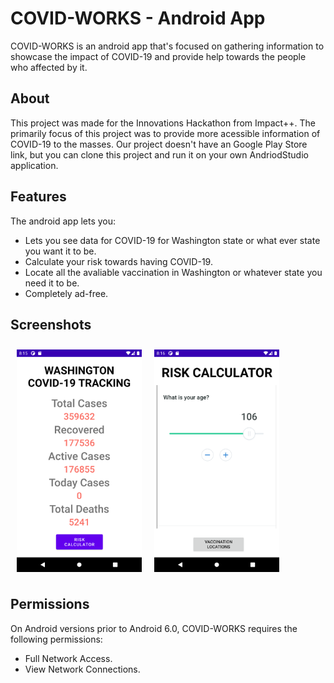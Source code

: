 # COVID-WORKS - Android App 

COVID-WORKS is an android app that's focused on gathering information to showcase the impact of COVID-19 and provide help towards the people who affected by it. 
## About

This project was made for the Innovations Hackathon from Impact++. The primarily focus of this project was to provide more acessible information of COVID-19 to the masses. Our project doesn't have an Google Play Store link, but you can clone this project and run it on your own AndriodStudio application. 

## Features

The android app lets you:
- Lets you see data for COVID-19 for Washington state or what ever state you want it to be.
- Calculate your risk towards having COVID-19.
- Locate all the avaliable vaccination in Washington or whatever state you need it to be. 
- Completely ad-free.

## Screenshots

[<img src="/readme/ss1.png" align="left"
width="200"
    hspace="10" vspace="10">](/readme/ss1.png)
[<img src="/readme/ss2.png" align="center"
width="200"
    hspace="10" vspace="10">](/readme/ss2.png)

## Permissions

On Android versions prior to Android 6.0, COVID-WORKS requires the following permissions:
- Full Network Access.
- View Network Connections.
